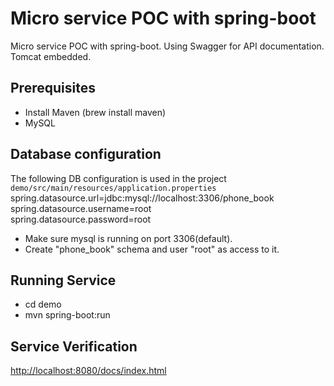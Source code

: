 # Micro service POC with spring-boot
Micro service POC with spring-boot. Using Swagger for API documentation. Tomcat embedded. 

## Prerequisites
* Install Maven (brew install maven)
* MySQL

## Database configuration
The following DB configuration is used in the project ```demo/src/main/resources/application.properties```<br>
 spring.datasource.url=jdbc:mysql://localhost:3306/phone_book <br>
 spring.datasource.username=root <br>
 spring.datasource.password=root <br>
 
 
* Make sure mysql is running on port 3306(default). 
* Create "phone_book" schema and user "root" as access to it.

## Running Service
* cd demo
* mvn spring-boot:run

## Service Verification
[http://localhost:8080/docs/index.html](http://localhost:8080/docs/index.html)

